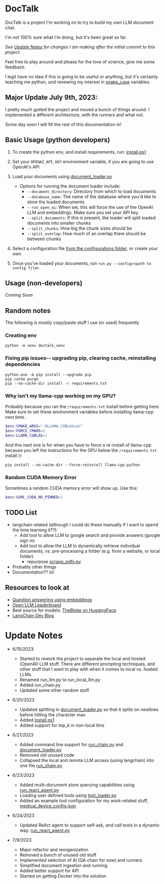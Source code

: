 # DocTalk
DocTalk is a project I'm working on to try to build my own LLM document chat.  

I'm not 100% sure what I'm doing, but it's been great so far.  

*See [Update Notes](#update-notes) for changes I am making after the initial commit to this project.*

Feel free to play around and please for the love of science, give me some feedback.

I legit have no idea if this is going to be useful or anything, but it's certainly teaching me python, and renewing my interest in [snake_case](https://en.wikipedia.org/wiki/Snake_case) variables.

## Major Update July 9th, 2023:
I pretty much gutted the project and moved a bunch of things around.  I implemented a different architecture, with the runners and what not. 

Some day soon I will fill the rest of this documentation in!

## Basic Usage (python developers)
1. To create the python env, and install requirements, run: [install.ps1](install.ps1)
2. Set your `OPENAI_API_KEY` environment variable, if you are going to use OpenAI's API
3. Load your documents using [document_loader.py](/src/document_loader.py)
    - Options for running the document loader include:
      - `--document_directory`: Directory from which to load documents
      - `--database_name`: The name of the database where you'd like to store the loaded documents
      - `--run_open_ai`: When set, this will force the use of the OpenAI LLM and embeddings.  Make sure you set your API key.
      - `--split_documents`: If this is present, the loader will split loaded documents into smaller chunks
      - `--split_chunks`: How big the chunk sizes should be
      - `--split_overlap`: How much of an overlap there should be between chunks
  
4. Select a configuration file [from the configurations folder](configurations/), or create your own
5. Once you've loaded your documents, run `run.py --config=<path to config file>`

## Usage (non-developers)
*Coming Soon*

## **Random notes** 
The following is mostly copy/paste stuff I use (or used) frequently

### **Creating env**
``` shell
python -m venv doctalk_venv
```

### **Fixing pip issues-- upgrading pip, clearing cache, reinstalling dependencies**
``` shell
python.exe -m pip install --upgrade pip
pip cache purge
pip --no-cache-dir install -r requirements.txt
```
### **Why isn't my llama-cpp working on my GPU?**
Probably because you ran the `/requirements.txt` install before getting here.  Make sure to set these environment variables before installing llama-cpp next time.
``` powershell
$env:CMAKE_ARGS="-DLLAMA_CUBLAS=on"      
$env:FORCE_CMAKE=1
$env:LLAMA_CUBLAS=1   
```
And this next one is for when you have to force a re-install of llama-cpp because you left the instructions for the GPU below the `/requirements.txt` install 🙄

`pip install --no-cache-dir --force-reinstall llama-cpp-python`

### **Random CUDA Memory Error**
Sometimes a random CUDA memory error will show up.  Use this:
``` powershell
$env:GGML_CUDA_NO_PINNED=1
```

## **TODO List**
- langchain related (although I could do these manually if I want to spend the time learning it??):
  - Add tool to allow LLM to google search and provide answers (google sign in)
  - Add tool to allow the LLM to dynamically retrieve individual documents, vs. pre-processing a folder (e.g. from a website, or local folder)
    - repurpose [scrape_pdfs.py](/scrape_pdfs.py)
- Probably other things
- Documentation??  lol

## **Resources to look at**
- [Question answering using embeddings](https://github.com/openai/openai-cookbook/blob/main/examples/Question_answering_using_embeddings.ipynb)
- [Open LLM Leaderboard](https://huggingface.co/spaces/HuggingFaceH4/open_llm_leaderboard)
- Best source for models: [TheBloke on HuggingFace](https://huggingface.co/TheBloke)
- [LangChain Dev Blog](https://blog.langchain.dev/)

# Update Notes

- 6/15/2023: 
  - Started to rework the project to separate the local and hosted (OpenAI) LLM stuff.  There are different prompting techniques, and other stuff that I want to play with when it comes to local vs. hosted LLMs.
  - Renamed run_llm.py to run_local_llm.py
  - Added run_chain.py
  - Updated some other random stuff

- 6/20/2023
  - Updated splitting in [document_loader.py](/src/document_loader.py) so that it splits on newlines before hitting the character max.    
  - Added [install.ps1](install.ps1)
  - Added support for top_k in non-local llms

- 6/21/2023
  - Added command line support for [run_chain.py](/src/run_chain.py) and [document_loader.py](/src/document_loader.py)
  - Removed old unused code
  - Collapsed the local and remote LLM access (using langchain) into one file [run_chain.py](src/run_chain.py)

- 6/23/2023
  - Added multi-document store querying capabilities using [run_react_agent.py](src/run_react_agent.py)
  - Loading user defined tools using [tool_loader.py](src/tool_loader.py)
  - Added an example tool configuration for my work-related stuff, [medical_device_config.json](/tool_configurations/medical_device_config.json)

- 6/24/2023
  - Updated ReAct agent to support self-ask, and call tools in a dynamic way: [run_react_agent.py](src/run_react_agent.py)

- 7/9/2023
  - Major refactor and reorganization
  - Removed a bunch of unused old stuff
  - Implemented selection of AI (QA chain for now) and runners
  - Simplified document ingestion and running
  - Added better support for API
  - Started on getting Docker into the solution